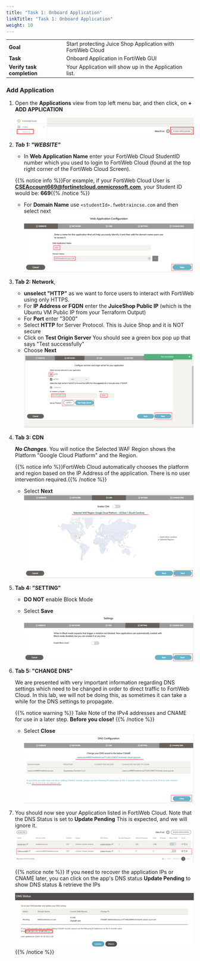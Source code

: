 ```yaml
---
title: "Task 1: Onboard Application"
linkTitle: "Task 1: Onboard Application"
weight: 10
---
```


|                            |    |  
|----------------------------| ----
| **Goal**                   | Start protecting Juice Shop Application with FortiWeb Cloud
| **Task**                   | Onboard Application in FortiWeb GUI
| **Verify task completion** | Your Application will show up in the Application list.

### Add Application

1. Open the **Applications** view from top left menu bar, and then click, on **+ ADD APPLICATION** 

    ![Add-App](add-app.png)

2. **_Tab 1: "WEBSITE"_** 

   - In **Web Application Name** enter your FortiWeb Cloud StudentID number which you used to login to FortiWeb Cloud (found at the top right corner of the FortiWeb Cloud Screen).   

    {{% notice info %}}For example, if your FortiWeb Cloud User is **CSEAccount669@fortinetcloud.onmicrosoft.com**, your Student ID would be: **669**{{% /notice %}}

   - For **Domain Name** use ```<studentId>.fwebtraincse.com``` and then select next
    ![App-1](app-1.png)

2. **Tab 2: Network**,

   - **unselect "HTTP"** as we want to force users to interact with FortiWeb using only HTTPS.
   - For **IP Address or FQDN** enter the **JuiceShop Public IP** (which is the Ubuntu VM Public IP from your Terraform Output)
   - For **Port** enter "3000"
   - Select **HTTP** for Server Protocol.  This is Juice Shop and it is NOT secure
   - Click on **Test Origin Server**  You should see a green box pop up that says "Test successfully"
   - Choose **Next**
    ![App-2](app-2.png)

3. **Tab 3: CDN** 

    **_No Changes_**.  You will notice the Selected WAF Region shows the Platform "Google Cloud Platform" and the Region.  
    
    {{% notice info %}}FortiWeb Cloud automatically chooses the platform and region based on the IP Address of the application.  There is no user intervention required.{{% /notice %}}
    
    - Select **Next**
    ![App-3](app-3.png)

4. **Tab 4: "SETTING"**

   - **DO NOT** enable Block Mode

   - Select **Save**
    ![App-4](app-4.png) 

5. **Tab 5: "CHANGE DNS"**

   We are presented with very important information regarding DNS settings which need to be changed in order to direct traffic to FortiWeb Cloud.  In this lab, we will not be doing this, as sometimes it can take a while for the DNS settings to propagate.  

   {{% notice warning %}} 
   Take Note of the IPv4 addresses and CNAME for use in a later step.  **Before you close!**
   {{% /notice %}}

   - Select **Close**
   ![App-5](app-5.png)

6. You should now see your Application listed in FortiWeb Cloud.  Note that the DNS Status is set to **Update Pending** This is expected, and we will ignore it.
    ![App-on](app-on.png)

   {{% notice note %}} If you need to recover the application IPs or CNAME later, you can click on the app's DNS status **Update Pending** to show DNS status & retrieve the IPs

   ![](app-ips.png)
   {{% /notice %}}
